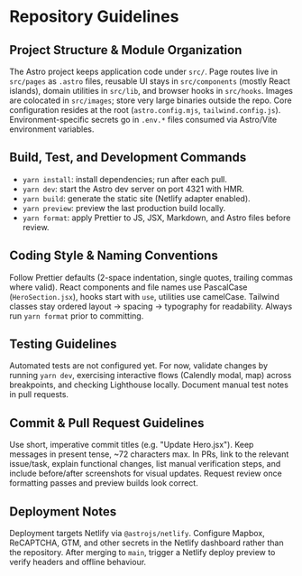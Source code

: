 # Repository Guidelines

## Project Structure & Module Organization
The Astro project keeps application code under `src/`. Page routes live in `src/pages` as `.astro` files, reusable UI stays in `src/components` (mostly React islands), domain utilities in `src/lib`, and browser hooks in `src/hooks`. Images are colocated in `src/images`; store very large binaries outside the repo. Core configuration resides at the root (`astro.config.mjs`, `tailwind.config.js`). Environment-specific secrets go in `.env.*` files consumed via Astro/Vite environment variables.

## Build, Test, and Development Commands
- `yarn install`: install dependencies; run after each pull.
- `yarn dev`: start the Astro dev server on port 4321 with HMR.
- `yarn build`: generate the static site (Netlify adapter enabled).
- `yarn preview`: preview the last production build locally.
- `yarn format`: apply Prettier to JS, JSX, Markdown, and Astro files before review.

## Coding Style & Naming Conventions
Follow Prettier defaults (2-space indentation, single quotes, trailing commas where valid). React components and file names use PascalCase (`HeroSection.jsx`), hooks start with `use`, utilities use camelCase. Tailwind classes stay ordered layout → spacing → typography for readability. Always run `yarn format` prior to committing.

## Testing Guidelines
Automated tests are not configured yet. For now, validate changes by running `yarn dev`, exercising interactive flows (Calendly modal, map) across breakpoints, and checking Lighthouse locally. Document manual test notes in pull requests.

## Commit & Pull Request Guidelines
Use short, imperative commit titles (e.g. "Update Hero.jsx"). Keep messages in present tense, ~72 characters max. In PRs, link to the relevant issue/task, explain functional changes, list manual verification steps, and include before/after screenshots for visual updates. Request review once formatting passes and preview builds look correct.

## Deployment Notes
Deployment targets Netlify via `@astrojs/netlify`. Configure Mapbox, ReCAPTCHA, GTM, and other secrets in the Netlify dashboard rather than the repository. After merging to `main`, trigger a Netlify deploy preview to verify headers and offline behaviour.
